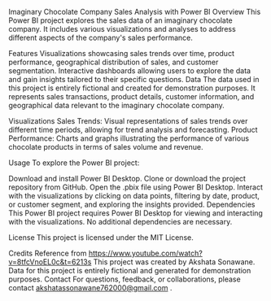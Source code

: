 Imaginary Chocolate Company Sales Analysis with Power BI
Overview
This Power BI project explores the sales data of an imaginary chocolate company. It includes various visualizations and analyses to address different aspects of the company's sales performance.

Features
Visualizations showcasing sales trends over time, product performance, geographical distribution of sales, and customer segmentation.
Interactive dashboards allowing users to explore the data and gain insights tailored to their specific questions.
Data
The data used in this project is entirely fictional and created for demonstration purposes. It represents sales transactions, product details, customer information, and geographical data relevant to the imaginary chocolate company.

Visualizations
Sales Trends: Visual representations of sales trends over different time periods, allowing for trend analysis and forecasting.
Product Performance: Charts and graphs illustrating the performance of various chocolate products in terms of sales volume and revenue.

Usage
To explore the Power BI project:

Download and install Power BI Desktop.
Clone or download the project repository from GitHub.
Open the .pbix file using Power BI Desktop.
Interact with the visualizations by clicking on data points, filtering by date, product, or customer segment, and exploring the insights provided.
Dependencies
This Power BI project requires Power BI Desktop for viewing and interacting with the visualizations. No additional dependencies are necessary.

License
This project is licensed under the MIT License.

Credits
Reference from https://www.youtube.com/watch?v=8tfcVnoEL0c&t=6213s
This project was created by Akshata Sonawane.
Data for this project is entirely fictional and generated for demonstration purposes.
Contact
For questions, feedback, or collaborations, please contact akshatassonawane762000@gmail.com .
